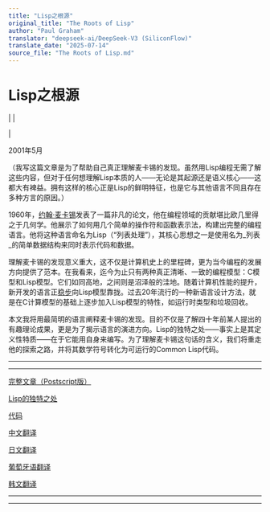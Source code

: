 ```yaml
---
title: "Lisp之根源"
original_title: "The Roots of Lisp"
author: "Paul Graham"
translator: "deepseek-ai/DeepSeek-V3 (SiliconFlow)"
translate_date: "2025-07-14"
source_file: "The Roots of Lisp.md"
---
```


# Lisp之根源

| | [](index.html)  

| [](https://s.turbifycdn.com/aah/paulgraham/the-roots-of-lisp-13.gif)  

2001年5月  

（我写这篇文章是为了帮助自己真正理解麦卡锡的发现。虽然用Lisp编程无需了解这些内容，但对于任何想理解Lisp本质的人——无论是其起源还是语义核心——这都大有裨益。拥有这样的核心正是Lisp的鲜明特征，也是它与其他语言不同且存在多种方言的原因。）  

1960年，[约翰·麦卡锡](http://www-formal.stanford.edu/jmc/index.html)发表了一篇非凡的论文，他在编程领域的贡献堪比欧几里得之于几何学。他展示了如何用几个简单的操作符和函数表示法，构建出完整的编程语言。他将这种语言命名为Lisp（“列表处理”），其核心思想之一是使用名为_列表_的简单数据结构来同时表示代码和数据。  

理解麦卡锡的发现意义重大，这不仅是计算机史上的里程碑，更为当今编程的发展方向提供了范本。在我看来，迄今为止只有两种真正清晰、一致的编程模型：C模型和Lisp模型。它们如同高地，之间则是沼泽般的洼地。随着计算机性能的提升，新开发的语言正[稳步](diff.html)向Lisp模型靠拢。过去20年流行的一种新语言设计方法，就是在C计算模型的基础上逐步加入Lisp模型的特性，如运行时类型和垃圾回收。  

本文我将用最简明的语言阐释麦卡锡的发现。目的不仅是了解四十年前某人提出的有趣理论成果，更是为了揭示语言的演进方向。Lisp的独特之处——事实上是其定义性特质——在于它能用自身来编写。为了理解麦卡锡这句话的含义，我们将重走他的探索之路，并将其数学符号转化为可运行的Common Lisp代码。  

---  

---  
[完整文章（Postscript版）](https://sep.turbifycdn.com/ty/cdn/paulgraham/jmc.ps?t=1688221954&)  

[Lisp的独特之处](diff.html)  

[代码](https://sep.turbifycdn.com/ty/cdn/paulgraham/jmc.lisp?t=1688221954&)  

[中文翻译](http://daiyuwen.freeshell.org/gb/rol/roots_of_lisp.html)  

[日文翻译](http://d.hatena.ne.jp/lionfan/20070202)  

[葡萄牙语翻译](http://www.ciul.ul.pt/~tca/pdf/rootsoflisp.pdf)  

[韩文翻译](http://blog.java2game.com/270)  

* * *  

---